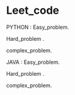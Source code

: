 






# Leet_code
PYTHON :
  Easy_problem.
 
  Hard_problem .
  
  complex_problem.


  

JAVA :
 Easy_problem.
  
  Hard_problem .
  
  complex_problem.


